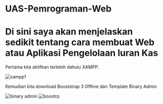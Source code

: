 # UAS-Pemrograman-Web

# Di sini saya akan menjelaskan sedikit tentang cara membuat Web atau Aplikasi Pengelolaan Iuran Kas
Pertama kita aktifkan terlebih dahulu XAMPP.

![xampp1](https://user-images.githubusercontent.com/56376643/126435001-5a7470e9-69d4-46c5-8ca3-99b1ade36fd3.JPG)

Kemudian kita download Booststrap 3 Offline dan Template Binary Admin

![binary admin](https://user-images.githubusercontent.com/56376643/126435511-ff939e0e-304a-4ed6-998e-c5d848e68914.JPG)
![boostrp](https://user-images.githubusercontent.com/56376643/126435515-2d92b664-47c4-4428-9589-34e5279c8c19.JPG)

